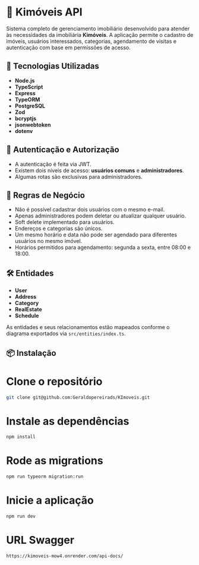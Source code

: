 # 🏡 Kimóveis API

Sistema completo de gerenciamento imobiliário desenvolvido para atender às necessidades da imobiliária **Kimóveis**. A aplicação permite o cadastro de imóveis, usuários interessados, categorias, agendamento de visitas e autenticação com base em permissões de acesso.

## 🚀 Tecnologias Utilizadas

- **Node.js**
- **TypeScript**
- **Express**
- **TypeORM**
- **PostgreSQL**
- **Zod**
- **bcryptjs**
- **jsonwebtoken**
- **dotenv**


## 🔐 Autenticação e Autorização

- A autenticação é feita via JWT.
- Existem dois níveis de acesso: **usuários comuns** e **administradores**.
- Algumas rotas são exclusivas para administradores.

## 🧠 Regras de Negócio

- Não é possível cadastrar dois usuários com o mesmo e-mail.
- Apenas administradores podem deletar ou atualizar qualquer usuário.
- Soft delete implementado para usuários.
- Endereços e categorias são únicos.
- Um mesmo horário e data não pode ser agendado para diferentes usuários no mesmo imóvel.
- Horários permitidos para agendamento: segunda a sexta, entre 08:00 e 18:00.


## 🛠️ Entidades

- **User**
- **Address**
- **Category**
- **RealEstate**
- **Schedule**

As entidades e seus relacionamentos estão mapeados conforme o diagrama exportados via `src/entities/index.ts`.

## 📦 Instalação


# Clone o repositório
```bash
git clone git@github.com:Geraldopereirads/KImoveis.git
```

# Instale as dependências
```bash
npm install
```

# Rode as migrations
```bash
npm run typeorm migration:run
```

# Inicie a aplicação
```bash
npm run dev
```

# URL Swagger
```bash
https://kimoveis-mow4.onrender.com/api-docs/
```
